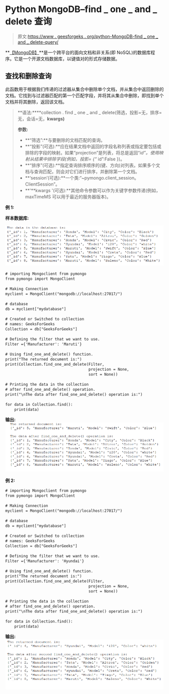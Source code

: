 # Python MongoDB–find _ one _ and _ delete 查询

> 原文:[https://www . geesforgeks . org/python-MongoDB-find _ one _ and _ delete-query/](https://www.geeksforgeeks.org/python-mongodb-find_one_and_delete-query/)

**[【MongoDB】](https://www.geeksforgeeks.org/mongodb-and-python/)**是一个跨平台的面向文档和非关系(即 NoSQL)的数据库程序。它是一个开源文档数据库，以键值对的形式存储数据。

## 查找和删除查询

此函数用于根据我们传递的过滤器从集合中删除单个文档，并从集合中返回删除的文档。它找到与过滤器匹配的第一个匹配字段，并将其从集合中删除，即找到单个文档并将其删除，返回该文档。

> **语法:****collection . find _ one _ and _ delete(筛选，投影=无，排序=无，会话=无，**kwargs)**
> 
> **参数:**
> 
> *   **“筛选”:**与要删除的文档匹配的查询。
> *   **“投影”(可选):**应在结果文档中返回的字段名称列表或指定要包括或排除的字段的映射。如果“projection”是列表，将总是返回“_id”。使用映射从结果中排除字段(例如，投影= {“_ id”:False })。
> *   **“排序”(可选):**指定查询排序顺序的(键、方向)对列表。如果多个文档与查询匹配，则会对它们进行排序，并删除第一个文档。
> *   **‘session’(可选):**一个类:“~pymongo.client_session。ClientSession”。
> *   **'**kwargs '(可选):**其他命令参数可以作为关键字参数传递(例如，maxTimeMS 可以用于最近的服务器版本)。

**例 1:**

**样本数据库:**

![](img/13ea5468281815a6bdf08efaf801aff3.png)

```
# importing Mongoclient from pymongo
from pymongo import MongoClient 

# Making Connection
myclient = MongoClient("mongodb://localhost:27017/") 

# database 
db = myclient["mydatabase"]

# Created or Switched to collection 
# names: GeeksForGeeks
Collection = db["GeeksForGeeks"]

# Defining the filter that we want to use.
Filter ={'Manufacturer': 'Maruti'}

# Using find_one_and_delete() function.
print("The returned document is:")
print(Collection.find_one_and_delete(Filter,
                                     projection = None,
                                     sort = None))

# Printing the data in the collection
# after find_one_and_delete() operation.
print("\nThe data after find_one_and_delete() operation is:")

for data in Collection.find():
    print(data)
```

**输出:**
![](img/bbb89f7a31fb155e1f34662b25a6d4f6.png)

**例 2:**

```
# importing Mongoclient from pymongo
from pymongo import MongoClient 

# Making Connection
myclient = MongoClient("mongodb://localhost:27017/") 

# database 
db = myclient["mydatabase"]

# Created or Switched to collection 
# names: GeeksForGeeks
Collection = db["GeeksForGeeks"]

# Defining the filter that we want to use.
Filter ={'Manufacturer': 'Hyundai'}

# Using find_one_and_delete() function.
print("The returned document is:")
print(Collection.find_one_and_delete(Filter,
                                     projection = None,
                                     sort = None))

# Printing the data in the collection
# after find_one_and_delete() operation.
print("\nThe data after find_one_and_delete() operation is:")

for data in Collection.find():
    print(data)
```

**输出:**
![](img/09995673e1d67d00b929603646b2c772.png)